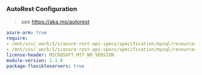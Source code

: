 ### AutoRest Configuration

> see https://aka.ms/autorest

``` yaml
azure-arm: true
require:
- /mnt/vss/_work/1/s/azure-rest-api-specs/specification/mysql/resource-manager/readme.md
- /mnt/vss/_work/1/s/azure-rest-api-specs/specification/mysql/resource-manager/readme.go.md
license-header: MICROSOFT_MIT_NO_VERSION
module-version: 1.1.0
package-flexibleservers: true
```